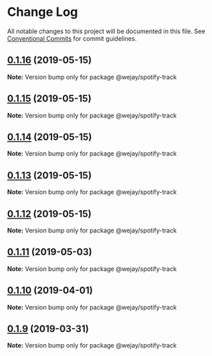 # Change Log

All notable changes to this project will be documented in this file.
See [Conventional Commits](https://conventionalcommits.org) for commit guidelines.

## [0.1.16](https://github.com/Iteam1337/wejay-utils/compare/@wejay/spotify-track@0.1.15...@wejay/spotify-track@0.1.16) (2019-05-15)

**Note:** Version bump only for package @wejay/spotify-track





## [0.1.15](https://github.com/Iteam1337/wejay-utils/compare/@wejay/spotify-track@0.1.14...@wejay/spotify-track@0.1.15) (2019-05-15)

**Note:** Version bump only for package @wejay/spotify-track





## [0.1.14](https://github.com/Iteam1337/wejay-utils/compare/@wejay/spotify-track@0.1.13...@wejay/spotify-track@0.1.14) (2019-05-15)

**Note:** Version bump only for package @wejay/spotify-track





## [0.1.13](https://github.com/Iteam1337/wejay-utils/compare/@wejay/spotify-track@0.1.12...@wejay/spotify-track@0.1.13) (2019-05-15)

**Note:** Version bump only for package @wejay/spotify-track





## [0.1.12](https://github.com/Iteam1337/wejay-utils/compare/@wejay/spotify-track@0.1.11...@wejay/spotify-track@0.1.12) (2019-05-15)

**Note:** Version bump only for package @wejay/spotify-track





## [0.1.11](https://github.com/Iteam1337/wejay-utils/compare/@wejay/spotify-track@0.1.10...@wejay/spotify-track@0.1.11) (2019-05-03)

**Note:** Version bump only for package @wejay/spotify-track





## [0.1.10](https://github.com/Iteam1337/wejay-utils/compare/@wejay/spotify-track@0.1.9...@wejay/spotify-track@0.1.10) (2019-04-01)

**Note:** Version bump only for package @wejay/spotify-track





## [0.1.9](https://github.com/Iteam1337/wejay-utils/compare/@wejay/spotify-track@0.1.8...@wejay/spotify-track@0.1.9) (2019-03-31)

**Note:** Version bump only for package @wejay/spotify-track
